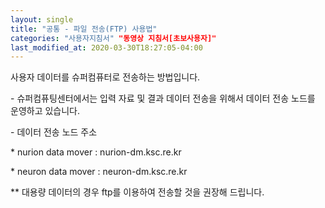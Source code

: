 ```yaml
---
layout: single
title: "공통 - 파일 전송(FTP) 사용법"
categories: "사용자지침서" "동영상 지침서[초보사용자]"
last_modified_at: 2020-03-30T18:27:05-04:00
---
```


사용자 데이터를 슈퍼컴퓨터로 전송하는 방법입니다.  

 

\- 슈퍼컴퓨팅센터에서는 입력 자료 및 결과 데이터 전송을 위해서 데이터 전송 노드를 운영하고 있습니다.  

\- 데이터 전송 노드 주소    

  \* nurion data mover : nurion-dm.ksc.re.kr    

  \* neuron data mover : neuron-dm.ksc.re.kr  

** 대용량 데이터의 경우 ftp를 이용하여 전송할 것을 권장해 드립니다.

 